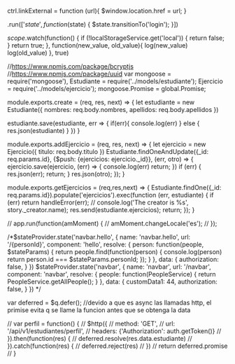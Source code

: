 ctrl.linkExternal = function (url){
  $window.location.href = url;
}

.run(['$state',
      function($state) {
          $state.transitionTo('login');
}])


$scope.$watch(function() {
  if (!localStorageService.get('local')) {
    return false;
  }
  return true;
}, function(new_value, old_value){
  log(new_value)
  log(old_value)
}, true)


//https://www.npmjs.com/package/bcryptjs
//https://www.npmjs.com/package/uuid
var mongoose = require('mongoose'),
Estudiante     = require('../models/estudiante');
Ejercicio = require('../models/ejercicio');
mongoose.Promise = global.Promise;

module.exports.create = (req, res, next) => {
  let estudiante = new Estudiante({
    nombres: req.body.nombres,
    apellidos: req.body.apellidos
  })

  estudiante.save(estudiante, err => {
    if(err){
      console.log(err)
    } else {
      res.json(estudiante)
    }
  })
}

module.exports.addEjercicio = (req, res, next) => {
  let ejercicio = new Ejercicio({
    titulo: req.body.titulo
  })
  Estudiante.findOneAndUpdate({_id: req.params.id}, {$push: {ejercicios: ejercicio._id}}, (err, otro) => {
    ejercicio.save(ejercicio, (err) => {
      console.log(err)
      return;
    })
    if (err) {
      res.json(err);
      return;
    }
    res.json(otro);
  });
}

module.exports.getEjercicios = (req,res,next) => {
  Estudiante.findOne({_id: req.params.id}).populate('ejercicios').exec(function (err, estudiante) {
  if (err) return handleError(err);
  // console.log('The creator is %s', story._creator.name);
  res.send(estudiante.ejercicios);
  return;
});
}



// app.run(function(amMoment) {
//     amMoment.changeLocale('es');
// });

  /*$stateProvider.state('navbar.hello', {
    name: 'navbar.hello',
    url: '/{personId}',
    component: 'hello',
    resolve: {
        person: function(people, $stateParams) {
          return people.find(function(person) {
            console.log(person)
            return person.id === $stateParams.personId;
          });
        }
      },
    data: {
      authorization: false,
    }
  })
    $stateProvider.state('navbar', {
    name: 'navbar',
    url: '/navbar',
    component: 'navbar',
    resolve: {
      people: function(PeopleService) {
          return PeopleService.getAllPeople();
        }
    },
    data: {
      customData1: 44,
      authorization: false,
    }
  })
*/


  var deferred = $q.defer(); //devido a que es async las llamadas http, el primise evita q se llame la funcion antes que se obtenga la data
  
// var perfil = function() {
//   $http({
//     method: 'GET',
//     url: '/api/v1/estudiantes/perfil',
//     headers: {'Authorization': auth.getToken()}
//   }).then(function(res) {
//     deferred.resolve(res.data.estudiante)
//   }).catch(function(res) {
//     deferred.reject(res)
//   })
//   return deferred.promise
// }
